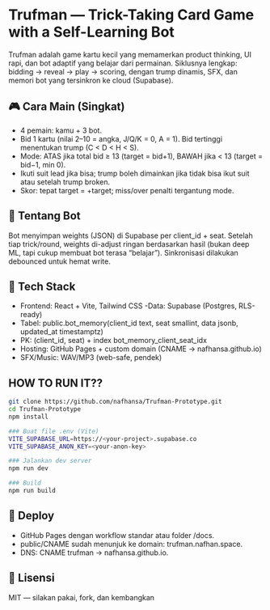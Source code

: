 # Trufman — Trick-Taking Card Game with a Self-Learning Bot

Trufman adalah game kartu kecil yang memamerkan product thinking, UI rapi, dan bot adaptif yang belajar dari permainan. Siklusnya lengkap: bidding → reveal → play → scoring, dengan trump dinamis, SFX, dan memori bot yang tersinkron ke cloud (Supabase).


## 🎮 Cara Main (Singkat)
- 4 pemain: kamu + 3 bot.
- Bid 1 kartu (nilai 2–10 = angka, J/Q/K = 0, A = 1). Bid tertinggi menentukan trump (C < D < H < S).
- Mode: ATAS jika total bid ≥ 13 (target = bid+1), BAWAH jika < 13 (target = bid−1, min 0).
- Ikuti suit lead jika bisa; trump boleh dimainkan jika tidak bisa ikut suit atau setelah trump broken.
- Skor: tepat target = +target; miss/over penalti tergantung mode.


## 🧠 Tentang Bot
Bot menyimpan weights (JSON) di Supabase per client_id + seat. Setelah tiap trick/round, weights di-adjust ringan berdasarkan hasil (bukan deep ML, tapi cukup membuat bot terasa “belajar”). Sinkronisasi dilakukan debounced untuk hemat write.


## 🧰 Tech Stack
- Frontend: React + Vite, Tailwind CSS
-Data: Supabase (Postgres, RLS-ready)
- Tabel: public.bot_memory(client_id text, seat smallint, data jsonb, updated_at timestamptz)
- PK: (client_id, seat) + index bot_memory_client_seat_idx
- Hosting: GitHub Pages + custom domain (CNAME → nafhansa.github.io)
- SFX/Music: WAV/MP3 (web-safe, pendek)


## HOW TO RUN IT??
```bash
git clone https://github.com/nafhansa/Trufman-Prototype.git
cd Trufman-Prototype
npm install

### Buat file .env (Vite)
VITE_SUPABASE_URL=https://<your-project>.supabase.co
VITE_SUPABASE_ANON_KEY=<your-anon-key>

### Jalankan dev server
npm run dev

### Build
npm run build
```

## 🚀 Deploy
- GitHub Pages dengan workflow standar atau folder /docs.
- public/CNAME sudah menunjuk ke domain: trufman.nafhan.space.
- DNS: CNAME trufman → nafhansa.github.io.


## 🔑 Lisensi
MIT — silakan pakai, fork, dan kembangkan
